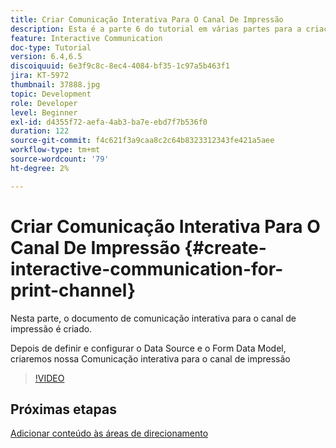 ```yaml
---
title: Criar Comunicação Interativa Para O Canal De Impressão
description: Esta é a parte 6 do tutorial em várias partes para a criação do primeiro documento de comunicação interativa para o canal de impressão. Nesta parte, o documento de comunicação interativa para o canal de impressão é criado.
feature: Interactive Communication
doc-type: Tutorial
version: 6.4,6.5
discoiquuid: 6e3f9c8c-8ec4-4084-bf35-1c97a5b463f1
jira: KT-5972
thumbnail: 37888.jpg
topic: Development
role: Developer
level: Beginner
exl-id: d4355f72-aefa-4ab3-ba7e-ebd7f7b536f0
duration: 122
source-git-commit: f4c621f3a9caa8c2c64b8323312343fe421a5aee
workflow-type: tm+mt
source-wordcount: '79'
ht-degree: 2%

---
```


# Criar Comunicação Interativa Para O Canal De Impressão {#create-interactive-communication-for-print-channel}

Nesta parte, o documento de comunicação interativa para o canal de impressão é criado.

Depois de definir e configurar o Data Source e o Form Data Model, criaremos nossa Comunicação interativa para o canal de impressão

>[!VIDEO](https://video.tv.adobe.com/v/37888?quality=12&learn=on)

## Próximas etapas

[Adicionar conteúdo às áreas de direcionamento](./add-content-to-target-areas.md)
